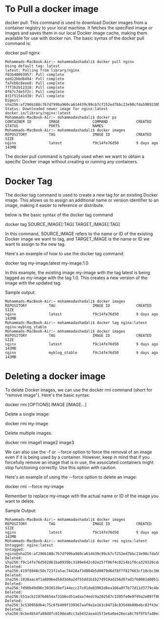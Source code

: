 # To Pull a docker image

docker pull: This command is used to download Docker images from a container registry to your local machine. 
It fetches the specified image or images and saves them in our local Docker image cache, 
making them available for use with docker run. 
The basic syntax of the docker pull command is:

docker pull nginx

```
Mohammads-MacBook-Air:~ mohammadashadali$ docker pull nginx
Using default tag: latest
latest: Pulling from library/nginx
f03b40093957: Pull complete 
eed12bbd6494: Pull complete 
fa7eb8c8eee8: Pull complete 
7ff3b2b12318: Pull complete 
0f67c7de5f2c: Pull complete 
831f51541d38: Pull complete 
Digest: sha256:af296b188c7b7df99ba960ca614439c99cb7cf252ed7bbc23e90cfda59092305
Status: Downloaded newer image for nginx:latest
docker.io/library/nginx:latest
Mohammads-MacBook-Air:~ mohammadashadali$ docker ps
CONTAINER ID        IMAGE               COMMAND             CREATED             STATUS              PORTS               NAMES
Mohammads-MacBook-Air:~ mohammadashadali$ docker images
REPOSITORY          TAG                 IMAGE ID            CREATED             SIZE
nginx               latest              f9c14fe76d50        9 days ago          143MB
```

The docker pull command is typically used when we want to obtain a specific Docker image without creating or running any containers.

# Docker Tag

The docker tag command is used to create a new tag for an existing Docker image. 
This allows us to assign an additional name or version identifier to an image, 
making it easier to reference or distribute.

below is the basic syntax of the docker tag command

docker tag SOURCE_IMAGE[:TAG] TARGET_IMAGE[:TAG]

In this command, SOURCE_IMAGE refers to the name or ID of the existing Docker image we want to tag, 
and TARGET_IMAGE is the name or ID we want to assign to the new tag.

Here's an example of how to use the docker tag command:

docker tag my-image:latest my-image:1.0

In this example, the existing image my-image with the tag latest is being tagged 
as my-image with the tag 1.0. This creates a new version of the image with the updated tag.

Sample output:

```
Mohammads-MacBook-Air:~ mohammadashadali$ docker images
REPOSITORY          TAG                 IMAGE ID            CREATED             SIZE
nginx               latest              f9c14fe76d50        9 days ago          143MB
Mohammads-MacBook-Air:~ mohammadashadali$ docker tag nginx:latest nginx:myblog_stable
Mohammads-MacBook-Air:~ mohammadashadali$ docker images
REPOSITORY          TAG                 IMAGE ID            CREATED             SIZE
nginx               latest              f9c14fe76d50        9 days ago          143MB
nginx               myblog_stable       f9c14fe76d50        9 days ago          143MB
```

# Deleting a docker image

To delete Docker images, we can use the docker rmi command (short for "remove image"). Here's the basic syntax:

docker rmi [OPTIONS] IMAGE [IMAGE...]

Delete a single image:

docker rmi my-image

Delete multiple images:

docker rmi image1 image2 image3

We can also use the -f or --force option to force the removal of an image even if it is being used by a container. 
However, keep in mind that if you forcefully remove an image that is in use, 
the associated containers might stop functioning correctly. Use this option with caution.

Here's an example of using the --force option to delete an image:

docker rmi --force my-image

Remember to replace my-image with the actual name or ID of the image you want to delete.

Sample Output:

```
Mohammads-MacBook-Air:~ mohammadashadali$ docker images
REPOSITORY          TAG                 IMAGE ID            CREATED             SIZE
nginx               latest              f9c14fe76d50        9 days ago          143MB
Mohammads-MacBook-Air:~ mohammadashadali$ docker rmi nginx:latest
Untagged: nginx:latest
Untagged: nginx@sha256:af296b188c7b7df99ba960ca614439c99cb7cf252ed7bbc23e90cfda59092305
Deleted: sha256:f9c14fe76d502861ba0939bc3189e642c02e257f06f4c0214b1f8ca329326cda
Deleted: sha256:419f8948c50c723f2a5ac74428af3d804b5d0079d6df8f7f827663cf10cbc366
Deleted: sha256:1030aac4f1a8096ed58d3d4a2df55dd1b1b27d919ad156d97ad1f68081d0051a
Deleted: sha256:7d90b49d96c3036539ef144ecc27c01de03902d8ea166a0f7b77d11d3779c4bd
Deleted: sha256:551acb210764654af31b6cd51adaa74edc9a202587c3395fe0e9f95a2e097f8b
Deleted: sha256:3c530958db4c75c6fb409f339367aaf9a1e163c84718c035d4b09bebc83f43e7
Deleted: sha256:8cbe4b54fa88d8fc0198ea0cc3a5432aea41573e6a0ee26eca8c79f9fbfa40e3
```
